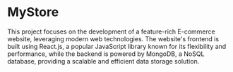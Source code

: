 # MyStore
This project focuses on the development of a feature-rich E-commerce website, leveraging modern web technologies. The website's frontend is built using React.js, a popular JavaScript library known for its flexibility and performance, while the backend is powered by MongoDB, a NoSQL database, providing a scalable and efficient data storage solution.




